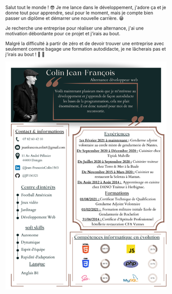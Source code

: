 Salut tout le monde ! 
:sunglasses: Je me lance dans le développement, j'adore ça et je donne tout pour apprendre, seul pour le moment, mais je compte bien passer un diplôme et démarrer une nouvelle carrière. :grin:

Je recherche une entreprise pour réaliser une alternance, j'ai une motivation débordante pour ce projet et j'irais au bout. 

Malgré la difficulté à partir de zéro et de devoir trouver une entreprise avec seulement comme bagage une formation autodidacte, je ne lâcherais pas et j'irais au bout ! :muscle: :muscle:


![Cover](https://github.com/JF150321/JF150321/blob/main/img/cover.png)
